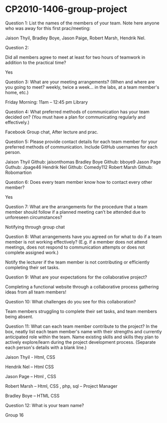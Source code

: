 # CP2010-1406-group-project
Question 1: 
List the names of the members of your team. Note here anyone who was away for this first prac/meeting:

Jaison Thyil, Bradley Boye, Jason Paige, Robert Marsh, Hendrik Nel.

Question 2: 

Did all members agree to meet at least for two hours of teamwork in addition to the practical time?

Yes 

Question 3:
What are your meeting arrangements?
(When and where are you going to meet? weekly, twice a week... in the labs, at a team member's home, etc.)

Friday Morning: 11am – 12:45 pm Library

Question 4: 
What preferred methods of communication has your team decided on?
(You must have a plan for communicating regularly and effectively.)

Facebook Group chat, After lecture and prac.

Question 5: 
Please provide contact details for each team member for your preferred methods of communication. Include GitHub usernames for each person.

Jaison Thyil Github: jaisonthomas 
Bradley Boye Github: bboye9	
Jason Page Guthub: Jpage46
Hendrik Nel Github: Comedy112
Robert Marsh Github: Robomartion

Question 6: 
Does every team member know how to contact every other member?

Yes

Question 7:
What are the arrangements for the procedure that a team member should follow if a planned meeting can’t be attended due to unforeseen circumstances?

Notifying through group chat 

Question 8:
What arrangements have you agreed on for what to do if a team member is not working effectively? 
(E.g. if a member does not attend meetings, does not respond to communication attempts or does not complete assigned work.)

Notify the lecturer if the team member is not contributing or efficiently completing their set tasks.

Question 9: 
What are your expectations for the collaborative project?

Completing a functional website through a collaborative process gathering ideas from all team members!

Question 10:
What challenges do you see for this collaboration?

Team members struggling to complete their set tasks, and team members being absent.

Question 11:
What can each team member contribute to the project? 
In the box, neatly list each team member's name with their strengths and currently anticipated role within the team. Name existing skills and skills they plan to actively explore/learn during the project development process.
(Separate each person's details with a blank line.)

Jaison Thyil -  Html, CSS

Hendrik Nel – Html CSS

Jason Page – Html , CSS

Robert Marsh – Html, CSS , php, sql – Project Manager

Bradley Boye – HTML CSS

Question 12:
What is your team name?

Group  16
